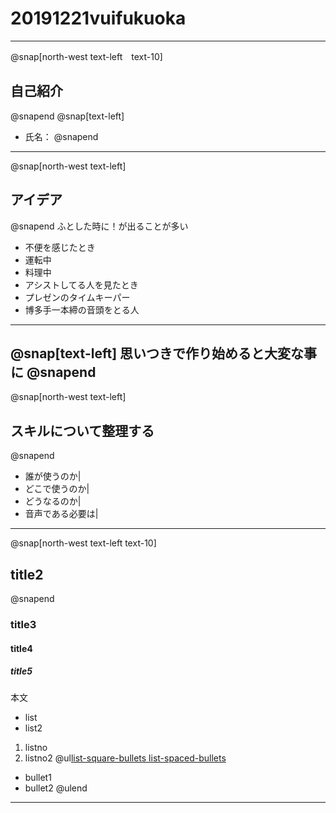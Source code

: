 # 20191221vuifukuoka
---
@snap[north-west text-left　text-10]
## 自己紹介
@snapend
@snap[text-left]
- 氏名：
@snapend

---
@snap[north-west text-left]
## アイデア
@snapend
ふとした時に！が出ることが多い
- 不便を感じたとき
 - 運転中
 - 料理中
- アシストしてる人を見たとき
 - プレゼンのタイムキーパー
 - 博多手一本締の音頭をとる人
---
@snap[text-left]
思いつきで作り始めると大変な事に
@snapend
---
@snap[north-west text-left]
## スキルについて整理する
@snapend
- 誰が使うのか|
- どこで使うのか|
- どうなるのか|
- 音声である必要は|
---
@snap[north-west text-left text-10]
## title2
@snapend
### title3
#### title4
##### title5
本文
- list
 - list2
1. listno
 1. listno2
@ul[list-square-bullets list-spaced-bullets](false)
- bullet1
- bullet2
@ulend
---
